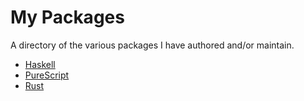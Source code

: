 # My Packages

A directory of the various packages I have authored and/or maintain.

- [Haskell](./Haskell)
- [PureScript](./PureScript)
- [Rust](./Rust)
